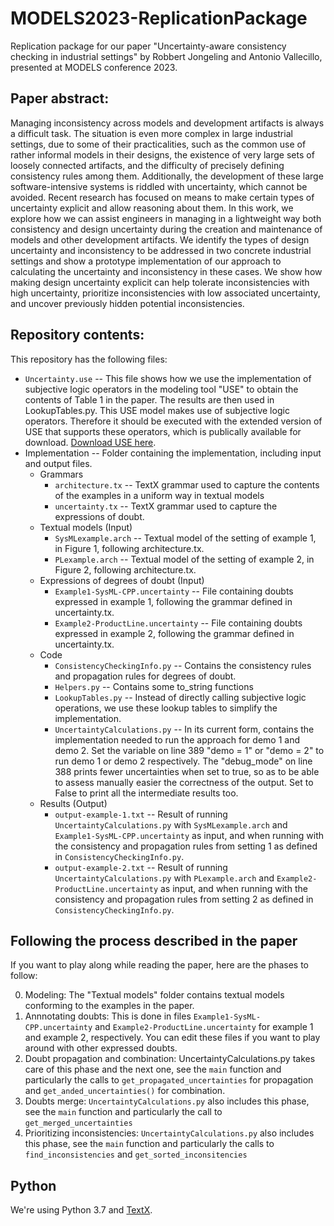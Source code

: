 # MODELS2023-ReplicationPackage
Replication package for our paper "Uncertainty-aware consistency checking in industrial settings" by Robbert Jongeling and Antonio Vallecillo, presented at MODELS conference 2023.

## Paper abstract:
Managing inconsistency across models and development artifacts is always a difficult task. The situation is even more complex in large industrial settings, due to some of their practicalities, such as the common use of rather informal models in their designs, the existence of very large sets of loosely connected artifacts, and the difficulty of precisely defining consistency rules among them. Additionally, the development of these large software-intensive systems is riddled with uncertainty, which cannot be avoided. Recent research has focused on means to make certain types of uncertainty explicit and allow reasoning about them. In this work, we explore how we can assist engineers in managing in a lightweight way both consistency and design uncertainty during the creation and maintenance of models and other development artifacts. We identify the types of design uncertainty and inconsistency to be addressed in two concrete industrial settings and show a prototype implementation of our approach to calculating the uncertainty and inconsistency in these cases. We show how making design uncertainty explicit can help tolerate inconsistencies with high uncertainty, prioritize inconsistencies with low associated uncertainty, and uncover previously hidden potential inconsistencies.

## Repository contents:
This repository has the following files:
- `Uncertainty.use` -- This file shows how we use the implementation of subjective logic operators in the modeling tool "USE" to obtain the contents of Table 1 in the paper. The results are then used in LookupTables.py. This USE model makes use of subjective logic operators. Therefore it should be executed with the extended version of USE that supports these operators, which is publically available for download. [Download USE here](https://atenea.lcc.uma.es/downloads/SubjectiveLogic/USE-Uncertainty.zip).
- Implementation -- Folder containing the implementation, including input and output files.
    - Grammars
        - `architecture.tx` -- TextX grammar used to capture the contents of the examples in a uniform way in textual models
        - `uncertainty.tx` -- TextX grammar used to capture the expressions of doubt.
    - Textual models (Input)
        - `SysMLexample.arch` -- Textual model of the setting of example 1, in Figure 1, following architecture.tx.
        - `PLexample.arch` -- Textual model of the setting of example 2, in Figure 2, following architecture.tx.
    - Expressions of degrees of doubt (Input)
        - `Example1-SysML-CPP.uncertainty` -- File containing doubts expressed in example 1, following the grammar defined in uncertainty.tx.
        - `Example2-ProductLine.uncertainty` -- File containing doubts expressed in example 2, following the grammar defined in uncertainty.tx.
    - Code
        - `ConsistencyCheckingInfo.py` -- Contains the consistency rules and propagation rules for degrees of doubt.
        - `Helpers.py` -- Contains some to_string functions
        - `LookupTables.py` -- Instead of directly calling subjective logic operations, we use these lookup tables to simplify the implementation.
        - `UncertaintyCalculations.py` -- In its current form, contains the implementation needed to run the approach for demo 1 and demo 2. Set the variable on line 389 "demo = 1" or "demo = 2" to run demo 1 or demo 2 respectively. The "debug_mode" on line 388 prints fewer uncertainties when set to true, so as to be able to assess manually easier the correctness of the output. Set to False to print all the intermediate results too.
    - Results (Output)
        - `output-example-1.txt` -- Result of running `UncertaintyCalculations.py` with `SysMLexample.arch` and `Example1-SysML-CPP.uncertainty` as input, and when running with the consistency and propagation rules from setting 1 as defined in `ConsistencyCheckingInfo.py`.
        - `output-example-2.txt` -- Result of running `UncertaintyCalculations.py` with `PLexample.arch` and `Example2-ProductLine.uncertainty` as input, and when running with the consistency and propagation rules from setting 2 as defined in `ConsistencyCheckingInfo.py`.

## Following the process described in the paper
If you want to play along while reading the paper, here are the phases to follow:

0. Modeling: The "Textual models" folder contains textual models conforming to the examples in the paper.
1. Annnotating doubts: This is done in files `Example1-SysML-CPP.uncertainty` and `Example2-ProductLine.uncertainty` for example 1 and example 2, respectively. You can edit these files if you want to play around with other expressed doubts.
2. Doubt propagation and combination: UncertaintyCalculations.py takes care of this phase and the next one, see the `main` function and particularly the calls to `get_propagated_uncertainties` for propagation and `get_anded_uncertainties()` for combination.
3. Doubts merge: `UncertaintyCalculations.py` also includes this phase, see the `main` function and particularly the call to `get_merged_uncertainties`
4. Prioritizing inconsistencies: `UncertaintyCalculations.py` also includes this phase, see the `main` function and particularly the calls to `find_inconsistencies` and `get_sorted_inconsitencies`
    
## Python
We're using Python 3.7 and [TextX](https://github.com/textX/textX).



